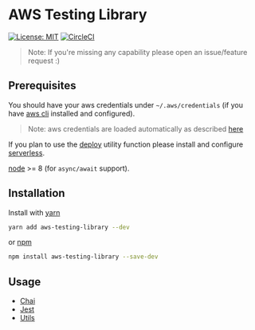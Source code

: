 # AWS Testing Library

[![License: MIT](https://img.shields.io/badge/License-MIT-yellow.svg)](https://opensource.org/licenses/MIT)
[![CircleCI](https://circleci.com/gh/erezrokah/aws-testing-library.svg?style=svg)](https://circleci.com/gh/erezrokah/aws-testing-library)

> Note: If you're missing any capability please open an issue/feature request :)

## Prerequisites

You should have your aws credentials under `~/.aws/credentials` (if you have [aws cli](https://aws.amazon.com/cli/) installed and configured).

> Note: aws credentials are loaded automatically as described [here](https://docs.aws.amazon.com/sdk-for-javascript/v2/developer-guide/loading-node-credentials-shared.html)

If you plan to use the [deploy](src/utils/README.md#deploy) utility function please install and configure [serverless](https://serverless.com/framework/docs/getting-started/).

[node](https://nodejs.org/en/) >= 8 (for `async/await` support).

## Installation

Install with [yarn](https://github.com/yarnpkg/yarn)

```bash
yarn add aws-testing-library --dev
```

or [npm](https://www.npmjs.com/)

```bash
npm install aws-testing-library --save-dev
```

## Usage

- [Chai](src/chai/README.md)
- [Jest](src/jest/README.md)
- [Utils](src/utils/README.md)
